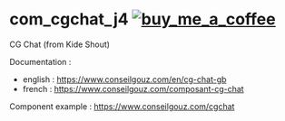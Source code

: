 # com_cgchat_j4                 <a href="https://buymeacoffee.com/conseilgouz" >![buy_me_a_coffee](https://github.com/conseilgouz/plg_system_cgwebp_j4/assets/19435246/4fda4cb5-64f1-4717-81ae-c71a0fc26c2d)</a>
 CG Chat (from Kide Shout)

Documentation : 
- english : https://www.conseilgouz.com/en/cg-chat-gb
- french : https://www.conseilgouz.com/composant-cg-chat

Component example : https://www.conseilgouz.com/cgchat
